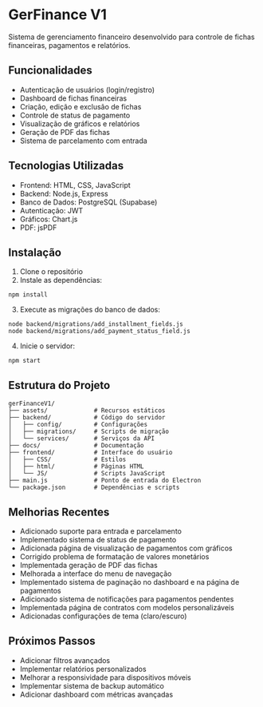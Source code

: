 # GerFinance V1

Sistema de gerenciamento financeiro desenvolvido para controle de fichas financeiras, pagamentos e relatórios.

## Funcionalidades

- Autenticação de usuários (login/registro)
- Dashboard de fichas financeiras
- Criação, edição e exclusão de fichas
- Controle de status de pagamento
- Visualização de gráficos e relatórios
- Geração de PDF das fichas
- Sistema de parcelamento com entrada

## Tecnologias Utilizadas

- Frontend: HTML, CSS, JavaScript
- Backend: Node.js, Express
- Banco de Dados: PostgreSQL (Supabase)
- Autenticação: JWT
- Gráficos: Chart.js
- PDF: jsPDF

## Instalação

1. Clone o repositório
2. Instale as dependências:
```
npm install
```
3. Execute as migrações do banco de dados:
```
node backend/migrations/add_installment_fields.js
node backend/migrations/add_payment_status_field.js
```
4. Inicie o servidor:
```
npm start
```

## Estrutura do Projeto

```
gerFinanceV1/
├── assets/             # Recursos estáticos
├── backend/            # Código do servidor
│   ├── config/         # Configurações
│   ├── migrations/     # Scripts de migração
│   └── services/       # Serviços da API
├── docs/               # Documentação
├── frontend/           # Interface do usuário
│   ├── CSS/            # Estilos
│   ├── html/           # Páginas HTML
│   └── JS/             # Scripts JavaScript
├── main.js             # Ponto de entrada do Electron
└── package.json        # Dependências e scripts
```

## Melhorias Recentes

- Adicionado suporte para entrada e parcelamento
- Implementado sistema de status de pagamento
- Adicionada página de visualização de pagamentos com gráficos
- Corrigido problema de formatação de valores monetários
- Implementada geração de PDF das fichas
- Melhorada a interface do menu de navegação
- Implementado sistema de paginação no dashboard e na página de pagamentos
- Adicionado sistema de notificações para pagamentos pendentes
- Implementada página de contratos com modelos personalizáveis
- Adicionadas configurações de tema (claro/escuro)

## Próximos Passos

- Adicionar filtros avançados
- Implementar relatórios personalizados
- Melhorar a responsividade para dispositivos móveis
- Implementar sistema de backup automático
- Adicionar dashboard com métricas avançadas